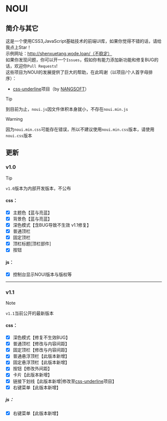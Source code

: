 # NOUI
## 简介与其它
这是一个使用CSS3,JavaScript基础技术的前端UI库，如果你觉得不错的话，请给我点上Star！  
示例网址：http://shenxuetang.wode.loan/（不稳定）  
如果你发现问题，你可以开一个`Issues`，假如你有能力添加新功能和修复BUG的话，欢迎你`Pull Requests`!  
这些项目为NOUI的发展提供了巨大的帮助，在此鸣谢（以项目/个人首字母排序）：  
- [css-underline](https://github.com/NANGSOFT/css-underline/)项目（by [NANGSOFT](https://github.com/NANGSOFT/)）
> [!TIP]
> 到目前为止，`noui.js`因文件体积本身就小，不存在`noui.min.js`

> [!WARNING]
> 因为`noui.min.css`可能存在错误，所以不建议使用`noui.min.css`版本，请使用`noui.css`版本
## 更新
### v1.0
> [!TIP]
> `v1.0`版本为内部开发版本，不公布
#### css：
- [x] 主题色【蓝与亮蓝】
- [x] 背景色【蓝与亮蓝】
- [x] 深色模式【含BUG导致不生效 v1.1修复】
- [x] 普通顶栏
- [x] 固定顶栏
- [x] 顶栏标题[顶栏部件]
- [x] 按钮
#### js：
- [x] 控制台显示NOUI版本与版权等
------------
### v1.1
> [!NOTE]
> `v1.1`当前公开的最新版本
#### css：
- [x] 深色模式【修复不生效BUG】
- [x] 普通顶栏【修改与内容间距】
- [x] 固定顶栏【修改与内容间距】
- [x] 普通悬浮顶栏【此版本新增】
- [x] 固定悬浮顶栏【此版本新增】
- [x] 按钮【修改外间距】
- [x] 卡片【此版本新增】
- [x] 链接下划线【此版本新增|修改至[css-underline](https://github.com/NANGSOFT/css-underline/)项目】
- [x] 右键菜单【此版本新增】
##### js：
- [x] 右键菜单【此版本新增】
